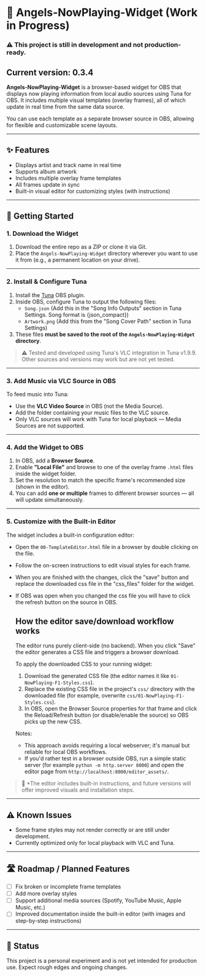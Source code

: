 # 🎵 Angels-NowPlaying-Widget (Work in Progress)
### ⚠️ This project is still in development and not production-ready.
**Current version:** 0.3.4
---

**Angels-NowPlaying-Widget** is a browser-based widget for OBS that displays now playing information from local audio sources using Tuna for OBS. It includes multiple visual templates (overlay frames), all of which update in real time from the same data source.

You can use each template as a separate browser source in OBS, allowing for flexible and customizable scene layouts.

---

## ✨ Features

- Displays artist and track name in real time
- Supports album artwork
- Includes multiple overlay frame templates
- All frames update in sync
- Built-in visual editor for customizing styles (with instructions)

---

## 🚀 Getting Started

### 1. Download the Widget

1. Download the entire repo as a ZIP or clone it via Git.
2. Place the `Angels-NowPlaying-Widget` directory wherever you want to use it from (e.g., a permanent location on your drive).

---

### 2. Install & Configure Tuna

1. Install the [Tuna](https://github.com/univrsal/tuna/releases) OBS plugin.
2. Inside OBS, configure Tuna to output the following files:
   - `Song.json` (Add this in the "Song Info Outputs" section in Tuna Settings. Song format is {json_compact})
   - `Artwork.png` (Add this from the "Song Cover Path" section in Tuna Settings)
3. These files **must be saved to the root of the `Angels-NowPlaying-Widget` directory**.

> ⚠️ Tested and developed using Tuna's VLC integration in Tuna v1.9.9. Other sources and versions may work but are not yet tested.

---

### 3. Add Music via VLC Source in OBS

To feed music into Tuna:

- Use the **VLC Video Source** in OBS (not the Media Source).
- Add the folder containing your music files to the VLC source.
- Only VLC sources will work with Tuna for local playback — Media Sources are not supported.

---

### 4. Add the Widget to OBS

1. In OBS, add a **Browser Source**.
2. Enable **"Local File"** and browse to one of the overlay frame `.html` files inside the widget folder.
3. Set the resolution to match the specific frame's recommended size (shown in the editor).
4. You can add **one or multiple** frames to different browser sources — all will update simultaneously.

---

### 5. Customize with the Built-in Editor

The widget includes a built-in configuration editor:

- Open the `00-TemplateEditor.html` file in a browser by double clicking on the file.
- Follow the on-screen instructions to edit visual styles for each frame.
- When you are finished with the changes, click the "save" button and replace the downloaded css file in the "css_files" folder for the widget.
- If OBS was open when you changed the css file you will have to click the refresh button on the source in OBS.

   How the editor save/download workflow works
   -----------------------------------------
   The editor runs purely client-side (no backend). When you click "Save" the editor generates a CSS file and triggers a browser download.

   To apply the downloaded CSS to your running widget:
   1. Download the generated CSS file (the editor names it like `01-NowPlaying-F1-Styles.css`).
   2. Replace the existing CSS file in the project's `css/` directory with the downloaded file (for example, overwrite `css/01-NowPlaying-F1-Styles.css`).
   3. In OBS, open the Browser Source properties for that frame and click the Reload/Refresh button (or disable/enable the source) so OBS picks up the new CSS.

   Notes:
   - This approach avoids requiring a local webserver; it's manual but reliable for local OBS workflows.
   - If you'd rather test in a browser outside OBS, run a simple static server (for example `python -m http.server 8000`) and open the editor page from `http://localhost:8000/editor_assets/`.

> 📌 *The editor includes built-in instructions, and future versions will offer improved visuals and installation steps.

---

## ⚠️ Known Issues

- Some frame styles may not render correctly or are still under development.
- Currently optimized only for local playback with VLC and Tuna.

---

## 🛣 Roadmap / Planned Features

- [ ] Fix broken or incomplete frame templates
- [ ] Add more overlay styles
- [ ] Support additional media sources (Spotify, YouTube Music, Apple Music, etc.)
- [ ] Improved documentation inside the built-in editor (with images and step-by-step instructions)

---

## 🧪 Status

This project is a personal experiment and is not yet intended for production use. Expect rough edges and ongoing changes.

